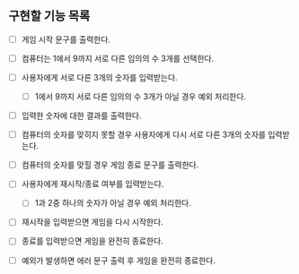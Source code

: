 ## 구현할 기능 목록

- [ ] 게임 시작 문구를 출력한다.

- [ ] 컴퓨터는 1에서 9까지 서로 다른 임의의 수 3개를 선택한다.

- [ ] 사용자에게 서로 다른 3개의 숫자를 입력받는다.

  - [ ] 1에서 9까지 서로 다른 임의의 수 3개가 아닐 경우 예외 처리한다.

- [ ] 입력한 숫자에 대한 결과를 출력한다.

- [ ] 컴퓨터의 숫자를 맞히지 못할 경우 사용자에게 다시 서로 다른 3개의 숫자를 입력받는다.

- [ ] 컴퓨터의 숫자를 맞힐 경우 게임 종료 문구를 출력한다.

- [ ] 사용자에게 재시작/종료 여부를 입력받는다.

  - [ ] 1과 2중 하나의 숫자가 아닐 경우 예외 처리한다.

- [ ] 재시작을 입력받으면 게임을 다시 시작한다.

- [ ] 종료를 입력받으면 게임을 완전히 종료한다.

- [ ] 예외가 발생하면 에러 문구 출력 후 게임을 완전히 종료한다.

